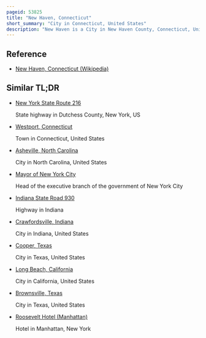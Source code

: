 ```yaml
---
pageid: 53825
title: "New Haven, Connecticut"
short_summary: "City in Connecticut, United States"
description: "New Haven is a City in New Haven County, Connecticut, United States. It is located on the northern Shore of long Island Sound in new haven Harbor and Part of the metropolitan Area of new York City. With a Population of 135081 as determined by the 2020 us census. S. Census, New Haven is the third largest City in Connecticut after Bridgeport and Stamford, the largest City in the South Central Connecticut Planning Region, and the principal Municipality of Greater New Haven, which had a total Population of 864,835 in 2020. Prior to 1960 it was the county Seat of new haven County until that Year when the County Governments were abolished."
---
```


## Reference

- [New Haven, Connecticut (Wikipedia)](https://en.wikipedia.org/?curid=53825)

## Similar TL;DR

- [New York State Route 216](/tldr/en/new-york-state-route-216)

  State highway in Dutchess County, New York, US

- [Westport, Connecticut](/tldr/en/westport-connecticut)

  Town in Connecticut, United States

- [Asheville, North Carolina](/tldr/en/asheville-north-carolina)

  City in North Carolina, United States

- [Mayor of New York City](/tldr/en/mayor-of-new-york-city)

  Head of the executive branch of the government of New York City

- [Indiana State Road 930](/tldr/en/indiana-state-road-930)

  Highway in Indiana

- [Crawfordsville, Indiana](/tldr/en/crawfordsville-indiana)

  City in Indiana, United States

- [Cooper, Texas](/tldr/en/cooper-texas)

  City in Texas, United States

- [Long Beach, California](/tldr/en/long-beach-california)

  City in California, United States

- [Brownsville, Texas](/tldr/en/brownsville-texas)

  City in Texas, United States

- [Roosevelt Hotel (Manhattan)](/tldr/en/roosevelt-hotel-manhattan)

  Hotel in Manhattan, New York
